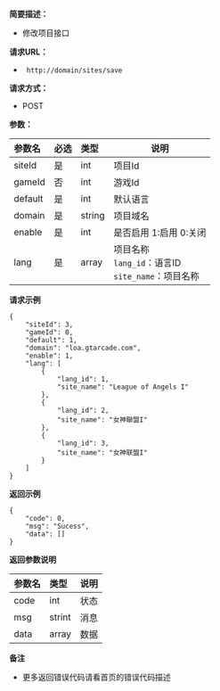     
**简要描述：** 

- 修改项目接口

**请求URL：** 
- ` http://domain/sites/save`
  
**请求方式：**
- POST 

**参数：** 

|参数名|必选|类型|说明|
|:----    |:---|:----- |-----   |
|siteId |是  |int |项目Id   |
|gameId |否  |int | 游戏Id    |
|default|是  |int | 默认语言    |
|domain |是  |string |项目域名   |
|enable |是  |int | 是否启用 1:启用 0:关闭    |
|lang     |是  |array | 项目名称 <br/>  `lang_id`：语言ID  <br/> `site_name`：项目名称  |

 **请求示例**
``` 
{
    "siteId": 3,
    "gameId": 0,
    "default": 1,
    "domain": "loa.gtarcade.com",
    "enable": 1,
    "lang": [
        {
            "lang_id": 1,
            "site_name": "League of Angels I"
        },
        {
            "lang_id": 2,
            "site_name": "女神聯盟I"
        },
        {
            "lang_id": 3,
            "site_name": "女神联盟I"
        }
    ]
}
```
 **返回示例**

``` 
{
    "code": 0,
    "msg": "Sucess",
    "data": []
}
```

 **返回参数说明** 

|参数名|类型|说明|
|:-----  |:-----|-----                           |
|code |int   |状态  |
|msg  |strint   |消息  |
|data |array   |数据  |

 **备注** 

- 更多返回错误代码请看首页的错误代码描述


